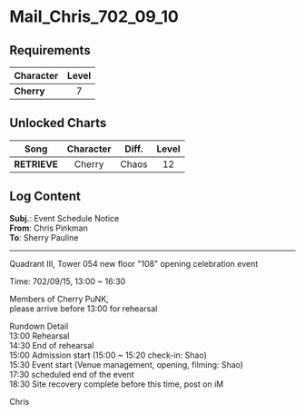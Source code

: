 # Mail_Chris_702_09_10
## Requirements
|Character |Level|
|----------|:---:|
|**Cherry**|  7  |

## Unlocked Charts
|    Song    |Character|Diff.|Level|
|------------|:-------:|:---:|:---:|
|**RETRIEVE**| Cherry  |Chaos| 12  |

## Log Content
**Subj.**: Event Schedule Notice<br>
**From**:  Chris Pinkman<br>
**To**:  Sherry Pauline
___
Quadrant III, Tower 054 new floor "108" opening celebration event

Time: 702/09/15, 13:00 \~ 16:30

Members of Cherry PuNK,<br>
please arrive before 13:00 for rehearsal

Rundown Detail<br>
13:00 Rehearsal<br>
14:30 End of rehearsal<br>
15:00 Admission start (15:00 \~ 15:20 check\-in: Shao)<br>
15:30 Event start (Venue management, opening, filming: Shao)<br>
17:30 scheduled end of the event<br>
18:30 Site recovery complete before this time, post on iM

Chris
